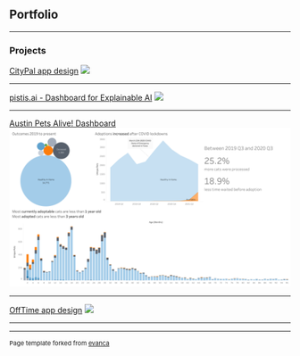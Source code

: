 ## Portfolio

---

### Projects 

[CityPal app design](/citypal_app)
<img src="images/dummy_thumbnail.jpg?raw=true"/>

---

[pistis.ai - Dashboard for Explainable AI](/pistis_ai)
<img src="images/dummy_thumbnail.jpg?raw=true"/>

---

[Austin Pets Alive! Dashboard](/apadashboard)
<img src="images/apadashboard.png?raw=true"/>

---

[OffTime app design](/offtime_app)
<img src="images/dummy_thumbnail.jpg?raw=true"/>

---




---
<p style="font-size:11px">Page template forked from <a href="https://github.com/evanca/quick-portfolio">evanca</a></p>
<!-- Remove above link if you don't want to attibute -->

